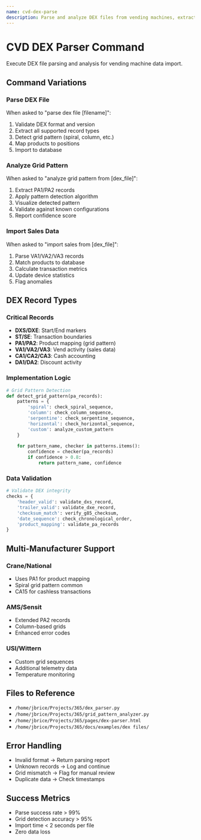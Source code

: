 ```yaml
---
name: cvd-dex-parse
description: Parse and analyze DEX files from vending machines, extract sales data, detect grid patterns, and import into database
---
```


# CVD DEX Parser Command

Execute DEX file parsing and analysis for vending machine data import.

## Command Variations

### Parse DEX File
When asked to "parse dex file [filename]":
1. Validate DEX format and version
2. Extract all supported record types
3. Detect grid pattern (spiral, column, etc.)
4. Map products to positions
5. Import to database

### Analyze Grid Pattern
When asked to "analyze grid pattern from [dex_file]":
1. Extract PA1/PA2 records
2. Apply pattern detection algorithm
3. Visualize detected pattern
4. Validate against known configurations
5. Report confidence score

### Import Sales Data
When asked to "import sales from [dex_file]":
1. Parse VA1/VA2/VA3 records
2. Match products to database
3. Calculate transaction metrics
4. Update device statistics
5. Flag anomalies

## DEX Record Types

### Critical Records
- **DXS/DXE**: Start/End markers
- **ST/SE**: Transaction boundaries
- **PA1/PA2**: Product mapping (grid pattern)
- **VA1/VA2/VA3**: Vend activity (sales data)
- **CA1/CA2/CA3**: Cash accounting
- **DA1/DA2**: Discount activity

### Implementation Logic

```python
# Grid Pattern Detection
def detect_grid_pattern(pa_records):
    patterns = {
        'spiral': check_spiral_sequence,
        'column': check_column_sequence,
        'serpentine': check_serpentine_sequence,
        'horizontal': check_horizontal_sequence,
        'custom': analyze_custom_pattern
    }
    
    for pattern_name, checker in patterns.items():
        confidence = checker(pa_records)
        if confidence > 0.8:
            return pattern_name, confidence
```

### Data Validation
```python
# Validate DEX integrity
checks = {
    'header_valid': validate_dxs_record,
    'trailer_valid': validate_dxe_record,
    'checksum_match': verify_g85_checksum,
    'date_sequence': check_chronological_order,
    'product_mapping': validate_pa_records
}
```

## Multi-Manufacturer Support

### Crane/National
- Uses PA1 for product mapping
- Spiral grid pattern common
- CA15 for cashless transactions

### AMS/Sensit
- Extended PA2 records
- Column-based grids
- Enhanced error codes

### USI/Wittern
- Custom grid sequences
- Additional telemetry data
- Temperature monitoring

## Files to Reference
- `/home/jbrice/Projects/365/dex_parser.py`
- `/home/jbrice/Projects/365/grid_pattern_analyzer.py`
- `/home/jbrice/Projects/365/pages/dex-parser.html`
- `/home/jbrice/Projects/365/docs/examples/dex files/`

## Error Handling
- Invalid format → Return parsing report
- Unknown records → Log and continue
- Grid mismatch → Flag for manual review
- Duplicate data → Check timestamps

## Success Metrics
- Parse success rate > 99%
- Grid detection accuracy > 95%
- Import time < 2 seconds per file
- Zero data loss